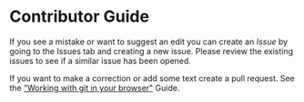 # Contributor Guide

If you see a mistake or want to suggest an edit you can create an _Issue_ by going to the Issues tab and creating a new issue.  Please review the existing issues to see if a similar issue has been opened.

If you want to make a correction or add some text create a pull request.  See the ["Working with git in your browser"](https://nsidc-git-training.readthedocs.io/en/latest/tutorial/working-with-GitHub/50-working-with-existing-repositories.html) Guide.
